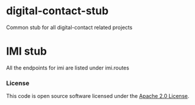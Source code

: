 
# digital-contact-stub

Common stub for all digital-contact related projects

# IMI stub
All the endpoints for imi are listed under imi.routes


### License

This code is open source software licensed under the [Apache 2.0 License]("http://www.apache.org/licenses/LICENSE-2.0.html").